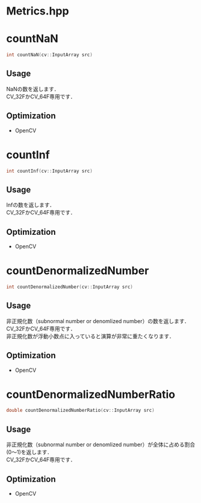 Metrics.hpp
================

# countNaN
```cpp
int countNaN(cv::InputArray src)
```
## Usage
NaNの数を返します．  
CV_32FかCV_64F専用です．  

## Optimization
* OpenCV

# countInf
```cpp
int countInf(cv::InputArray src)
```
## Usage
Infの数を返します．  
CV_32FかCV_64F専用です．  

## Optimization
* OpenCV

# countDenormalizedNumber
```cpp
int countDenormalizedNumber(cv::InputArray src)
```
## Usage
非正規化数（subnormal number or denomlized number）の数を返します．  
CV_32FかCV_64F専用です．  
非正規化数が浮動小数点に入っていると演算が非常に重たくなります．  

## Optimization
* OpenCV

# countDenormalizedNumberRatio
```cpp
double countDenormalizedNumberRatio(cv::InputArray src)
```
## Usage
非正規化数（subnormal number or denomlized number）が全体に占める割合(0～1)を返します．  
CV_32FかCV_64F専用です．  

## Optimization
* OpenCV